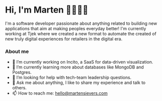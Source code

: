 # Hi, I'm Marten 👋👨🏼‍💻

I'm a software developer passionate about anything related to building new applications that aim at making peoples everyday better! I'm currently working at Tjek where we created a new format to automate the created of new truly digital experiences for retailers in the digital era.

### About me

- 🔭 I’m currently working on Incito, a SaaS for data-driven visualization.
- 🌱 I’m currently learning more about databases like MongoDB and Postgres.
- 🤔 I’m looking for help with tech-team leadership questions.
- 💬 Ask me about anything, I like to share my experience and talk to others.
- 📫 How to reach me: hello@martensievers.com
